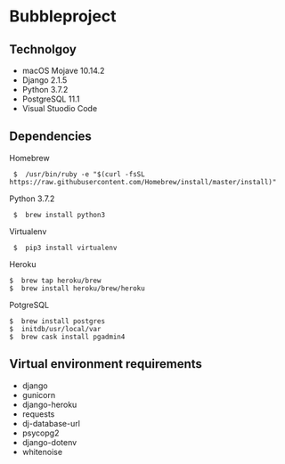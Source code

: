 # Bubbleproject

## Technolgoy
- macOS Mojave 10.14.2
- Django 2.1.5 
- Python 3.7.2
- PostgreSQL 11.1
- Visual Stuodio Code

## Dependencies

Homebrew
````shell
 $  /usr/bin/ruby -e "$(curl -fsSL https://raw.githubusercontent.com/Homebrew/install/master/install)"
````
Python 3.7.2 
````
 $  brew install python3
````
Virtualenv
````
 $  pip3 install virtualenv
````
Heroku
````
$  brew tap heroku/brew
$  brew install heroku/brew/heroku
````
PotgreSQL
````
$  brew install postgres
$  initdb/usr/local/var
$  brew cask install pgadmin4
````

## Virtual environment requirements

- django
- gunicorn
- django-heroku
- requests
- dj-database-url
- psycopg2
- django-dotenv
- whitenoise
